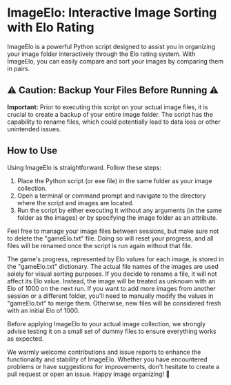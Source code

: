 # ImageElo: Interactive Image Sorting with Elo Rating

ImageElo is a powerful Python script designed to assist you in organizing your image folder interactively through the Elo rating system. With ImageElo, you can easily compare and sort your images by comparing them in pairs.

## ⚠️ Caution: Backup Your Files Before Running ⚠️

**Important:** Prior to executing this script on your actual image files, it is crucial to create a backup of your entire image folder. The script has the capability to rename files, which could potentially lead to data loss or other unintended issues.

## How to Use

Using ImageElo is straightforward. Follow these steps:

1. Place the Python script (or exe file) in the same folder as your image collection.
2. Open a terminal or command prompt and navigate to the directory where the script and images are located.
3. Run the script by either executing it without any arguments (in the same folder as the images) or by specifying the image folder as an attribute.

Feel free to manage your image files between sessions, but make sure not to delete the "gameElo.txt" file. Doing so will reset your progress, and all files will be renamed once the script is run again without that file.

The game's progress, represented by Elo values for each image, is stored in the "gameElo.txt" dictionary. The actual file names of the images are used solely for visual sorting purposes. If you decide to rename a file, it will not affect its Elo value. Instead, the image will be treated as unknown with an Elo of 1000 on the next run. If you want to add more images from another session or a different folder, you'll need to manually modify the values in "gameElo.txt" to merge them. Otherwise, new files will be considered fresh with an initial Elo of 1000.

Before applying ImageElo to your actual image collection, we strongly advise testing it on a small set of dummy files to ensure everything works as expected.

We warmly welcome contributions and issue reports to enhance the functionality and stability of ImageElo. Whether you have encountered problems or have suggestions for improvements, don't hesitate to create a pull request or open an issue. Happy image organizing! 📸
